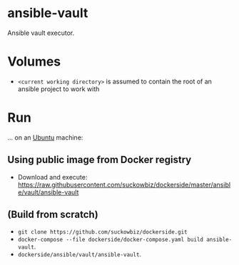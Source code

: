 # ansible-vault
Ansible vault executor.

# Volumes
- `<current working directory>` is assumed to contain the root of an ansible project to work with

# Run
...  on an [Ubuntu](http://www.ubuntu.com/download/desktop) machine:

## Using public image from Docker registry
- Download and execute: https://raw.githubusercontent.com/suckowbiz/dockerside/master/ansible/vault/ansible-vault

## (Build from scratch) 
- `git clone https://github.com/suckowbiz/dockerside.git`
- `docker-compose --file dockerside/docker-compose.yaml build ansible-vault`.
- `dockerside/ansible/vault/ansible-vault`.
